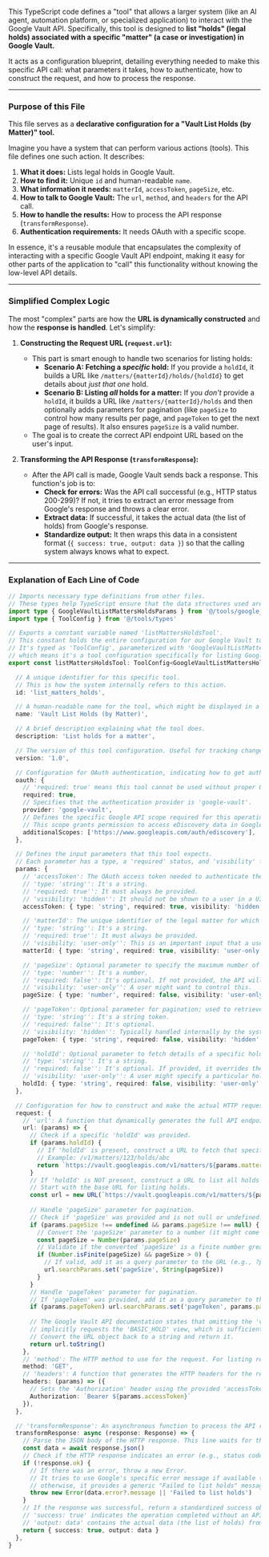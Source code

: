 This TypeScript code defines a "tool" that allows a larger system (like an AI agent, automation platform, or specialized application) to interact with the Google Vault API. Specifically, this tool is designed to **list "holds" (legal holds) associated with a specific "matter" (a case or investigation) in Google Vault.**

It acts as a configuration blueprint, detailing everything needed to make this specific API call: what parameters it takes, how to authenticate, how to construct the request, and how to process the response.

---

### Purpose of this File

This file serves as a **declarative configuration for a "Vault List Holds (by Matter)" tool.**

Imagine you have a system that can perform various actions (tools). This file defines one such action. It describes:
1.  **What it does:** Lists legal holds in Google Vault.
2.  **How to find it:** Unique `id` and human-readable `name`.
3.  **What information it needs:** `matterId`, `accessToken`, `pageSize`, etc.
4.  **How to talk to Google Vault:** The `url`, `method`, and `headers` for the API call.
5.  **How to handle the results:** How to process the API response (`transformResponse`).
6.  **Authentication requirements:** It needs OAuth with a specific scope.

In essence, it's a reusable module that encapsulates the complexity of interacting with a specific Google Vault API endpoint, making it easy for other parts of the application to "call" this functionality without knowing the low-level API details.

---

### Simplified Complex Logic

The most "complex" parts are how the **URL is dynamically constructed** and how the **response is handled**. Let's simplify:

1.  **Constructing the Request URL (`request.url`):**
    *   This part is smart enough to handle two scenarios for listing holds:
        *   **Scenario A: Fetching a *specific* hold:** If you provide a `holdId`, it builds a URL like `/matters/{matterId}/holds/{holdId}` to get details about *just that one* hold.
        *   **Scenario B: Listing *all* holds for a matter:** If you *don't* provide a `holdId`, it builds a URL like `/matters/{matterId}/holds` and then optionally adds parameters for pagination (like `pageSize` to control how many results per page, and `pageToken` to get the next page of results). It also ensures `pageSize` is a valid number.
    *   The goal is to create the correct API endpoint URL based on the user's input.

2.  **Transforming the API Response (`transformResponse`):**
    *   After the API call is made, Google Vault sends back a response. This function's job is to:
        *   **Check for errors:** Was the API call successful (e.g., HTTP status 200-299)? If not, it tries to extract an error message from Google's response and throws a clear error.
        *   **Extract data:** If successful, it takes the actual data (the list of holds) from Google's response.
        *   **Standardize output:** It then wraps this data in a consistent format (`{ success: true, output: data }`) so that the calling system always knows what to expect.

---

### Explanation of Each Line of Code

```typescript
// Imports necessary type definitions from other files.
// These types help TypeScript ensure that the data structures used are correct.
import type { GoogleVaultListMattersHoldsParams } from '@/tools/google_vault/types'
import type { ToolConfig } from '@/tools/types'

// Exports a constant variable named 'listMattersHoldsTool'.
// This constant holds the entire configuration for our Google Vault tool.
// It's typed as 'ToolConfig', parameterized with 'GoogleVaultListMattersHoldsParams',
// which means it's a tool configuration specifically for listing Google Vault holds.
export const listMattersHoldsTool: ToolConfig<GoogleVaultListMattersHoldsParams> = {

  // A unique identifier for this specific tool.
  // This is how the system internally refers to this action.
  id: 'list_matters_holds',

  // A human-readable name for the tool, which might be displayed in a UI.
  name: 'Vault List Holds (by Matter)',

  // A brief description explaining what the tool does.
  description: 'List holds for a matter',

  // The version of this tool configuration. Useful for tracking changes.
  version: '1.0',

  // Configuration for OAuth authentication, indicating how to get authorized.
  oauth: {
    // 'required: true' means this tool cannot be used without proper OAuth authentication.
    required: true,
    // Specifies that the authentication provider is 'google-vault'.
    provider: 'google-vault',
    // Defines the specific Google API scope required for this operation.
    // This scope grants permission to access eDiscovery data in Google Vault.
    additionalScopes: ['https://www.googleapis.com/auth/ediscovery'],
  },

  // Defines the input parameters that this tool expects.
  // Each parameter has a type, a 'required' status, and 'visibility' for UI hints.
  params: {
    // 'accessToken': The OAuth access token needed to authenticate the API request.
    // 'type: 'string'': It's a string.
    // 'required: true'': It must always be provided.
    // 'visibility: 'hidden'': It should not be shown to a user in a UI, as it's a technical detail.
    accessToken: { type: 'string', required: true, visibility: 'hidden' },

    // 'matterId': The unique identifier of the legal matter for which to list holds.
    // 'type: 'string'': It's a string.
    // 'required: true'': It must always be provided.
    // 'visibility: 'user-only'': This is an important input that a user would specify.
    matterId: { type: 'string', required: true, visibility: 'user-only' },

    // 'pageSize': Optional parameter to specify the maximum number of holds to return per page.
    // 'type: 'number'': It's a number.
    // 'required: false'': It's optional. If not provided, the API will use its default page size.
    // 'visibility: 'user-only'': A user might want to control this.
    pageSize: { type: 'number', required: false, visibility: 'user-only' },

    // 'pageToken': Optional parameter for pagination; used to retrieve the next page of results.
    // 'type: 'string'': It's a string token.
    // 'required: false'': It's optional.
    // 'visibility: 'hidden'': Typically handled internally by the system, not directly by a user.
    pageToken: { type: 'string', required: false, visibility: 'hidden' },

    // 'holdId': Optional parameter to fetch details of a specific hold instead of listing all holds.
    // 'type: 'string'': It's a string.
    // 'required: false'': It's optional. If provided, it overrides the "list all" behavior.
    // 'visibility: 'user-only'': A user might specify a particular hold to look up.
    holdId: { type: 'string', required: false, visibility: 'user-only' },
  },

  // Configuration for how to construct and make the actual HTTP request to Google Vault.
  request: {
    // 'url': A function that dynamically generates the full API endpoint URL based on the input parameters.
    url: (params) => {
      // Check if a specific 'holdId' was provided.
      if (params.holdId) {
        // If 'holdId' is present, construct a URL to fetch that specific hold.
        // Example: /v1/matters/123/holds/abc
        return `https://vault.googleapis.com/v1/matters/${params.matterId}/holds/${params.holdId}`
      }
      // If 'holdId' is NOT present, construct a URL to list all holds for the matter.
      // Start with the base URL for listing holds.
      const url = new URL(`https://vault.googleapis.com/v1/matters/${params.matterId}/holds`)
      
      // Handle 'pageSize' parameter for pagination.
      // Check if 'pageSize' was provided and is not null or undefined.
      if (params.pageSize !== undefined && params.pageSize !== null) {
        // Convert the 'pageSize' parameter to a number (it might come in as a string from some inputs).
        const pageSize = Number(params.pageSize)
        // Validate if the converted 'pageSize' is a finite number greater than 0.
        if (Number.isFinite(pageSize) && pageSize > 0) {
          // If valid, add it as a query parameter to the URL (e.g., ?pageSize=10).
          url.searchParams.set('pageSize', String(pageSize))
        }
      }
      // Handle 'pageToken' parameter for pagination.
      // If 'pageToken' was provided, add it as a query parameter to the URL (e.g., ?pageToken=xyz).
      if (params.pageToken) url.searchParams.set('pageToken', params.pageToken)
      
      // The Google Vault API documentation states that omitting the 'view' parameter
      // implicitly requests the 'BASIC_HOLD' view, which is sufficient here.
      // Convert the URL object back to a string and return it.
      return url.toString()
    },
    // 'method': The HTTP method to use for the request. For listing resources, 'GET' is standard.
    method: 'GET',
    // 'headers': A function that generates the HTTP headers for the request.
    headers: (params) => ({
      // Sets the 'Authorization' header using the provided 'accessToken' as a Bearer token.
      Authorization: `Bearer ${params.accessToken}`
    }),
  },

  // 'transformResponse': An asynchronous function to process the API response received from Google Vault.
  transformResponse: async (response: Response) => {
    // Parse the JSON body of the HTTP response. This line waits for the JSON to be fully parsed.
    const data = await response.json()
    // Check if the HTTP response indicates an error (e.g., status code 4xx or 5xx).
    if (!response.ok) {
      // If there was an error, throw a new Error.
      // It tries to use Google's specific error message if available (data.error?.message),
      // otherwise, it provides a generic "Failed to list holds" message.
      throw new Error(data.error?.message || 'Failed to list holds')
    }
    // If the response was successful, return a standardized success object.
    // 'success: true' indicates the operation completed without an API-level error.
    // 'output: data' contains the actual data (the list of holds) from Google Vault.
    return { success: true, output: data }
  },
}
```